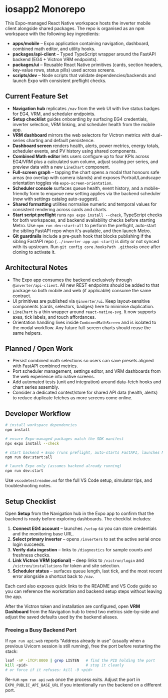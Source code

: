 # iosapp2 Monorepo

This Expo-managed React Native workspace hosts the inverter mobile client alongside shared packages. The repo is organised as an npm workspace with the following key ingredients:

- **apps/mobile** – Expo application containing navigation, dashboard, combined math editor, and utility hooks.
- **packages/api-client** – Typed TypeScript wrapper around the FastAPI backend (EG4 + Victron VRM endpoints).
- **packages/ui** – Reusable React Native primitives (cards, section headers, key-value rows, status pills) used across screens.
- **scripts/dev** – Node scripts that validate dependencies/backends and launch Expo with consistent preflight checks.

## Current Feature Set

- **Navigation hub** replicates `/nav` from the web UI with live status badges for EG4, VRM, and scheduler endpoints.
- **Setup checklist** guides onboarding by surfacing EG4 credentials, inverter selection, VRM linking, and scheduler health from the mobile app.
- **VRM dashboard** mirrors the web selectors for Victron metrics with dual-series charting and default persistence.
- **Dashboard screen** renders health, alerts, power metrics, energy totals, scheduler events, and PV history using shared components.
- **Combined Math editor** lets users configure up to four KPIs across EG4/VRM plus a calculated sum column, adjust scaling per series, and preview data with a new `LineChart` component.
- **Full-screen graph** – tapping the chart opens a modal that honours safe areas (no overlap with camera islands) and exposes Portrait/Landscape orientation toggles via `expo-screen-orientation`.
- **Scheduler console** surfaces queue health, event history, and a mobile-friendly form to enqueue new setting applies via the backend scheduler (now with settings catalog auto-suggest).
- **Shared formatting** utilities normalise numeric and temporal values for consistent rendering across cards and charts.
- **Start script preflight** runs `npx expo install --check`, TypeScript checks for both workspaces, and backend availability checks before starting Metro. Use `npm run dev:start:all` to perform the preflight, auto-start the sibling FastAPI repo when it's available, and then launch Metro.
- **Git guardrails** include a pre-push hook that blocks publishing if the sibling FastAPI repo (`../inverter-app-api-start`) is dirty or not synced with its upstream. Run `git config core.hooksPath .githooks` once after cloning to activate it.

## Architectural Notes

- The Expo app consumes the backend exclusively through `@inverter/api-client`. All new REST endpoints should be added to that package so both mobile and web (if applicable) consume the same contract.
- UI primitives are published via `@inverter/ui`. Keep layout-sensitive components (cards, selectors, badges) here to minimise duplication.
- `LineChart` is a thin wrapper around `react-native-svg`. It now supports axes, tick labels, and touch affordances.
- Orientation handling lives inside `CombinedMathScreen` and is isolated to the modal workflow. Any future full-screen charts should reuse the same helpers.

## Planned / Open Work

- Persist combined math selections so users can save presets aligned with FastAPI combined metrics.
- Port scheduler management, settings editor, and VRM dashboards from the web experience into native screens.
- Add automated tests (unit and integration) around data-fetch hooks and chart series assembly.
- Consider a dedicated context/store for shared API data (health, alerts) to reduce duplicate fetches as more screens come online.

## Developer Workflow

```bash
# install workspace dependencies
npm install

# ensure Expo-managed packages match the SDK manifest
npx expo install --check

# start backend + Expo (runs preflight, auto-starts FastAPI, launches Metro)
npm run dev:start:all

# launch Expo only (assumes backend already running)
npm run dev:start
```

Use `vscodetestreadme.md` for the full VS Code setup, simulator tips, and troubleshooting notes.

## Setup Checklist

Open **Setup** from the Navigation hub in the Expo app to confirm that the backend is ready before exploring dashboards. The checklist includes:

1. **Connect EG4 account** – launches `/setup` so you can store credentials and the monitoring base URL.
2. **Select primary inverter** – opens `/inverters` to set the active serial once login succeeds.
3. **Verify data ingestion** – links to `/diagnostics` for sample counts and freshness checks.
4. **Link Victron VRM (optional)** – deep links to `/victron/login` and `/victron/installations` for token and site selection.
5. **Scheduler status** – surfaces queue length, last tick, and the most recent error alongside a shortcut back to `/nav`.

Each card also exposes quick links to the README and VS Code guide so you can reference the workstation and backend setup steps without leaving the app.

After the Victron token and installation are configured, open **VRM Dashboard** from the Navigation hub to trend two metrics side-by-side and adjust the saved defaults used by the backend aliases.

### Freeing a Busy Backend Port

If `npm run api:web` reports "Address already in use" (usually when a previous Uvicorn session is still running), free the port before restarting the stack:

```bash
lsof -nP -iTCP:8000 | grep LISTEN   # find the PID holding the port
kill <pid>                          # stop it cleanly
# or force if it refuses: kill -9 <pid>
```

Re-run `npm run api:web` once the process exits. Adjust the port in `EXPO_PUBLIC_API_BASE_URL` if you intentionally run the backend on a different port.
